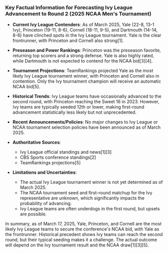 ### Key Factual Information for Forecasting Ivy League Advancement to Round 2 (2025 NCAA Men's Tournament)

- **Current Ivy League Contenders**: As of March 2025, Yale (22-8, 13-1 Ivy), Princeton (19-11, 8-6), Cornell (18-11, 9-5), and Dartmouth (14-14, 8-6) have clinched spots in the Ivy League tournament. Yale is the clear frontrunner, with Princeton and Cornell also strong[1].

- **Preseason and Power Rankings**: Princeton was the preseason favorite, returning top scorers and a strong defense. Yale is also highly rated, while Dartmouth is not expected to contend for the NCAA bid[3][4].

- **Tournament Projections**: TeamRankings projected Yale as the most likely Ivy League tournament winner, with Princeton and Cornell also in contention. Only the Ivy tournament champion will receive an automatic NCAA bid[5].

- **Historical Trends**: Ivy League teams have occasionally advanced to the second round, with Princeton reaching the Sweet 16 in 2023. However, Ivy teams are typically seeded 12th or lower, making first-round advancement statistically less likely but not unprecedented.

- **Recent Announcements/Policies**: No major changes to Ivy League or NCAA tournament selection policies have been announced as of March 2025.

- **Authoritative Sources**:
  - Ivy League official standings and news[1][3]
  - CBS Sports conference standings[2]
  - TeamRankings projections[5]

- **Limitations and Uncertainties**:
  - The actual Ivy League tournament winner is not yet determined as of March 2025.
  - The NCAA tournament seed and first-round matchup for the Ivy representative are unknown, which significantly impacts the probability of advancing.
  - Ivy League teams are often underdogs in the first round, but upsets are possible.

In summary, as of March 17, 2025, Yale, Princeton, and Cornell are the most likely Ivy League teams to secure the conference's NCAA bid, with Yale as the frontrunner. Historical precedent shows Ivy teams can reach the second round, but their typical seeding makes it a challenge. The actual outcome will depend on the Ivy tournament result and the NCAA draw[1][3][5].